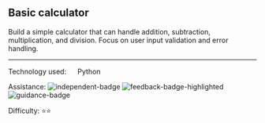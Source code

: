 ## Basic calculator
Build a simple calculator that can handle addition, subtraction, multiplication, and division. Focus on user input validation and error handling.

<hr>

Technology used: <img src="https://github.com/user-attachments/assets/7d285894-8452-4382-9eb4-59ed43c78129" height="15" width="15" valign="center"> Python

Assistance: ![independent-badge](https://img.shields.io/badge/Independent-32383b)
![feedback-badge-highlighted](https://img.shields.io/badge/Feedback-53a8c9)
![guidance-badge](https://img.shields.io/badge/Guidance-32383b)

Difficulty: ⭐⭐

